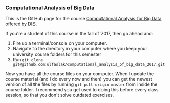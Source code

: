 ### Computational Analysis of Big Data

This is the GitHub page for the course [Computational Analysis for Big Data](https://disabroad.org/copenhagen/courses/computation-analyses-big-data/) offered by [DIS](https://disabroad.org/).

If you're a student of this course in the fall of 2017, then go ahead and:

1. Fire up a terminal/console on your computer.
2. Navigate to the directory in your computer where you keep your university course folders for this semester
3. Run `git clone git@github.com:ulfaslak/computational_analysis_of_big_data_2017.git`

Now you have all the course files on your computer. When I update the course material (and I do every now and then) you can get the newest version of all the files by running `git pull origin master` from inside the course folder. I recommend you get used to doing this before every class session, so that you don't solve outdated exercises.
